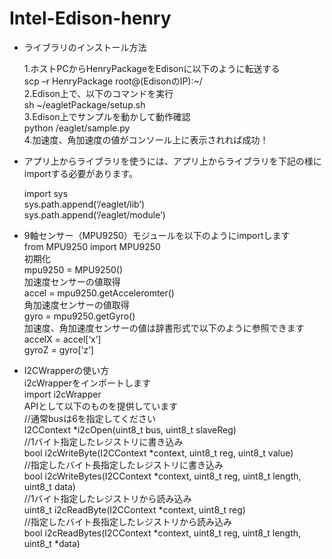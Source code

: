 # Intel-Edison-henry

* ライブラリのインストール方法<br>

  1.ホストPCからHenryPackageをEdisonに以下のように転送する<br>
  scp –r HenryPackage root@(EdisonのIP):~/<br>
  2.Edison上で、以下のコマンドを実行<br>
  sh ~/eagletPackage/setup.sh<br>
  3.Edison上でサンプルを動かして動作確認<br>
  python /eaglet/sample.py<br>
  4.加速度、角加速度の値がコンソール上に表示されれば成功！<br>

* アプリ上からライブラリを使うには、アプリ上からライブラリを下記の様にimportする必要があります。

  import sys<br>
  sys.path.append(‘/eaglet/lib’)<br>
  sys.path.append(‘/eaglet/module’)<br>
* 9軸センサー（MPU9250）モジュールを以下のようにimportします<br>
  from MPU9250 import MPU9250<br>
  初期化<br>
  mpu9250 = MPU9250()<br>
  加速度センサーの値取得<br>
  accel = mpu9250.getAcceleromter()<br>
  角加速度センサーの値取得<br>
  gyro = mpu9250.getGyro()<br>
  加速度、角加速度センサーの値は辞書形式で以下のように参照できます<br>
  accelX = accel[‘x’]<br>
  gyroZ  = gyro[‘z’]<br>
* I2CWrapperの使い方<br>
  i2cWrapperをインポートします<br>
  import i2cWrapper<br>
  APIとして以下のものを提供しています<br>
  //通常busは6を指定してください<br>
  I2CContext *i2cOpen(uint8_t bus, uint8_t slaveReg)<br>
  //1バイト指定したレジストリに書き込み<br>
  bool i2cWriteByte(I2CContext *context, uint8_t reg, uint8_t value) <br>
  //指定したバイト長指定したレジストリに書き込み<br>
  bool i2cWriteBytes(I2CContext *context, uint8_t reg, uint8_t length, uint8_t data)<br>
  //1バイト指定したレジストリから読み込み<br>
  uint8_t i2cReadByte(I2CContext *context, uint8_t reg)<br>
  //指定したバイト長指定したレジストリから読み込み<br>
  bool  i2cReadBytes(I2CContext *context, uint8_t reg, uint8_t length, uint8_t *data)<br>

